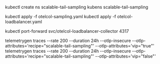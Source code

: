 kubectl create ns scalable-tail-sampling
kubens scalable-tail-sampling

kubectl apply -f otelcol-sampling.yaml
kubectl apply -f otelcol-loadbalancer.yaml

kubectl port-forward svc/otelcol-loadbalancer-collector 4317

telemetrygen traces --rate 200 --duration 24h --otlp-insecure --otlp-attributes='recipe="scalable-tail-sampling"' --otlp-attributes='vip="true"'
telemetrygen traces --rate 200 --duration 24h --otlp-insecure --otlp-attributes='recipe="scalable-tail-sampling"' --otlp-attributes='vip="false"'

